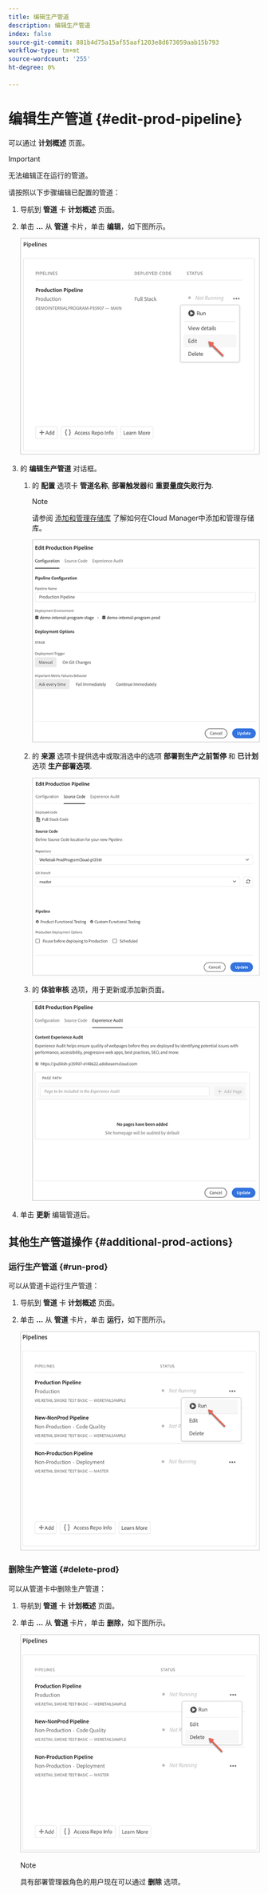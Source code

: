```yaml
---
title: 编辑生产管道
description: 编辑生产管道
index: false
source-git-commit: 881b4d75a15af55aaf1203e8d673059aab15b793
workflow-type: tm+mt
source-wordcount: '255'
ht-degree: 0%

---
```



# 编辑生产管道 {#edit-prod-pipeline}

可以通过 **计划概述** 页面。

>[!IMPORTANT]
>无法编辑正在运行的管道。

请按照以下步骤编辑已配置的管道：

1. 导航到 **管道** 卡 **计划概述** 页面。

1. 单击 **...** 从 **管道** 卡片，单击 **编辑**，如下图所示。

   ![](/help/implementing/cloud-manager/assets/configure-pipeline/pipeline-edit1.png)

1. 的 **编辑生产管道** 对话框。

   1. 的 **配置** 选项卡 **管道名称**, **部署触发器**&#x200B;和 **重要量度失败行为**.

      >[!NOTE]
      >请参阅 [添加和管理存储库](/help/implementing/cloud-manager/managing-code/cloud-manager-repositories.md) 了解如何在Cloud Manager中添加和管理存储库。

      ![](/help/implementing/cloud-manager/assets/configure-pipeline/pipeline-edit2.png)


   1. 的 **来源** 选项卡提供选中或取消选中的选项 **部署到生产之前暂停** 和 **已计划** 选项 **生产部署选项**.

      ![](/help/implementing/cloud-manager/assets/configure-pipeline/prod-pipeline-editnotier.png)

   1. 的 **体验审核** 选项，用于更新或添加新页面。

      ![](/help/implementing/cloud-manager/assets/configure-pipeline/pipeline-edit4.png)

1. 单击 **更新** 编辑管道后。

## 其他生产管道操作 {#additional-prod-actions}

### 运行生产管道 {#run-prod}

可以从管道卡运行生产管道：

1. 导航到 **管道** 卡 **计划概述** 页面。

1. 单击 **...** 从 **管道** 卡片，单击 **运行**，如下图所示。

   ![](/help/implementing/cloud-manager/assets/configure-pipeline/prod-run.png)

### 删除生产管道 {#delete-prod}

可以从管道卡中删除生产管道：

1. 导航到 **管道** 卡 **计划概述** 页面。

1. 单击 **...** 从 **管道** 卡片，单击 **删除**，如下图所示。

   ![](/help/implementing/cloud-manager/assets/configure-pipeline/prod-delete.png)

   >[!NOTE]
   >具有部署管理器角色的用户现在可以通过 **删除** 选项。